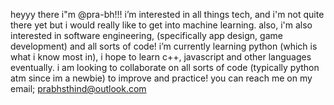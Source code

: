 heyyy there i"m @pra-bh!!!
	i’m interested in all things tech,
and i'm not quite there yet but i would really like to get into machine learning.
	also, i'm also interested in software engineering, (specifically app design, game development) and all sorts of code!
	i’m currently learning python (which is what i know most in),
	i hope to learn c++, javascript and other languages eventually.
	i am looking to collaborate on all sorts of code (typically python atm since im a newbie) to improve and practice!
you can reach me on my email; prabhsthind@outlook.com

<!---
pra-bh/pra-bh is a ✨ special ✨ repository because its `README.md` (this file) appears on your GitHub profile.
You can click the Preview link to take a look at your changes.
--->
